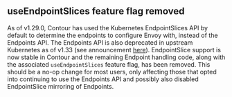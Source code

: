 ## useEndpointSlices feature flag removed

As of v1.29.0, Contour has used the Kubernetes EndpointSlices API by default to determine the endpoints to configure Envoy with, instead of the Endpoints API.
The Endpoints API is also deprecated in upstream Kubernetes as of v1.33 (see announcement [here](https://kubernetes.io/blog/2025/04/24/endpoints-deprecation/)).
EndpointSlice support is now stable in Contour and the remaining Endpoint handling code, along with the associated `useEndpointSlices` feature flag, has been removed.
This should be a no-op change for most users, only affecting those that opted into continuing to use the Endpoints API and possibly also disabled EndpointSlice mirroring of Endpoints.
